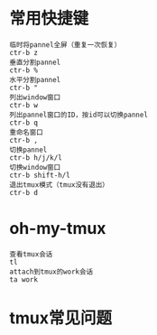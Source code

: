 # 常用快捷键
```code
临时将pannel全屏（重复一次恢复）
ctr-b z
垂直分割pannel
ctr-b %
水平分割pannel
ctr-b "
列出window窗口
ctr-b w
列出pannel窗口的ID，按id可以切换pannel
ctr-b q
重命名窗口
ctr-b ,
切换pannel
ctr-b h/j/k/l
切换window窗口
ctr-b shift-h/l
退出tmux模式（tmux没有退出）
ctr-b d
```


# oh-my-tmux
```code
查看tmux会话
tl
attach到tmux的work会话
ta work
```

# tmux常见问题
